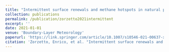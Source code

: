 ```yaml
---
title: "Intermittent surface renewals and methane hotspots in natural peatlands"
collection: publications
permalink: /publication/zorzetto2021intermittent
excerpt: ''
date: 2021-01-01
venue: 'Boundary-Layer Meteorology'
paperurl: 'https://link.springer.com/article/10.1007/s10546-021-00637-x'
citation: 'Zorzetto, Enrico, et al. "Intermittent surface renewals and methane hotspots in natural peatlands." Boundary-Layer Meteorology 180.3 (2021): 407-433.'
---
```


